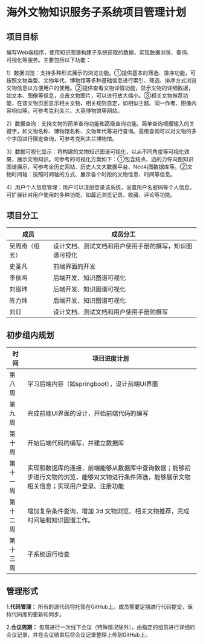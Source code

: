 # 海外文物知识服务子系统项目管理计划

## 项目目标
编写Web端程序，使用知识图谱构建子系统获取的数据，实现数据浏览、查询、可视化等服务。主要包括以下功能： 

1）数据浏览：支持多种形式展示的浏览功能。①提供基本的筛选、排序功能，可按照文物类型、文物年代、博物馆等多种基础信息进行索引、筛选、排序方式浏览文物信息以方便用户的使用。②提供查看文物详情功能，显示文物的详细数据，如文本、图像等信息，点击文物图片，可以进行放大缩小。③相关文物推荐功能，在该文物页面显示相关文物，相关规则自定，如相似主题、同一作者、图像内容相似等。可参考克利夫兰、大英博物馆等网站。

2）数据查询：支持文物的简单查询功能和高级查询功能。简单查询根据输入的关键字，如文物名称、博物馆名称、文物年代等进行查询。高级查询可以对文物的多个字段进行限定查询，可参考克利夫兰博物馆。

3）数据可视化显示：将构建的文物知识图谱可视化，以从不同角度等可视化效果，展示文物知识。可参考的可视化方案如下：①包含结点、边的力导向图知识图谱展示，可参考全历史网站、历史人文大数据平台、Neo4j图数据库等。②文物时间轴：按照时间轴的方式、展示各个时段的文物信息、时间等信息。

4）用户个人信息管理：用户可以注册登录该系统，设置用户名密码等个人信息。可扩展针对用户使用的多种功能，如最近浏览记录、收藏、评论等功能。


## 项目分工
|**成员** |**成员分工** |
|------------ |---------------- |
|吴周奇（组长） |设计文档、测试文档和用户使用手册的撰写，知识图谱可视化 |
|史圣凡 |前端界面的开发 |
|李依鸣 |后端开发、知识图谱可视化 |
|刘镕玮 |后端开发、知识图谱可视化 |
|陈力炜 |后端开发、知识图谱可视化 |
|刘灯 |设计文档、测试文档和用户使用手册的撰写 |

## 初步组内规划
|**时间** |**项目进度计划** |
|------------ |---------------- |
|第八周 |学习后端内容（如springboot），设计前端UI界面 |
|第九周 |完成前端UI界面的设计，开始前端代码的编写 |
|第十周 |开始后端代码的编写，并建立数据库 |
|第十一周 |实现和数据库的连接，前端能够从数据库中查询数据；能够初步进行文物的浏览，能够对文物进行条件筛选，能够展示文物相关信息；实现用户登录、注册功能 |
|第十二周 |增加复杂条件查询，增加 3d 文物浏览、相关文物推荐，完成时间轴和知识图谱工作。 |
|第十三周 |子系统运行检查|

## 管理形式
1.**代码管理：** 所有的源代码将托管在GitHub上。成员需要定期进行代码提交，保持代码库的更新和同步。

2.**会议周期：** 每周进行一次线下会议（特殊情况除外），由指定的组员进行详细的会议记录，并在会议结束后将会议记录整理上传到GitHub上。
